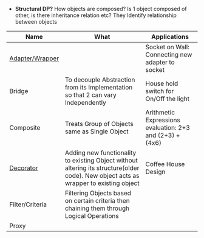 - **Structural DP?** How objects are composed? Is 1 object composed of other, is there inheritance relation etc? They Identify relationship between objects

|Name|What|Applications|
|---|---|---|
|[Adapter/Wrapper](Adapter)||Socket on Wall: Connecting new adapter to socket|
|Bridge|To decouple Abstraction from its Implementation so that 2 can vary Independently|House hold switch for On/Off the light|
|Composite|Treats Group of Objects same as Single Object|Arithmetic Expressions evaluation: 2+3 and (2+3) + (4x6)|
|[Decorator](Decorator)|Adding new functionality to existing Object without altering its structure(older code). New object acts as wrapper to existing object|Coffee House Design|
|Filter/Criteria|Filtering Objects based on certain criteria then chaining them through Logical Operations||
|Proxy||
